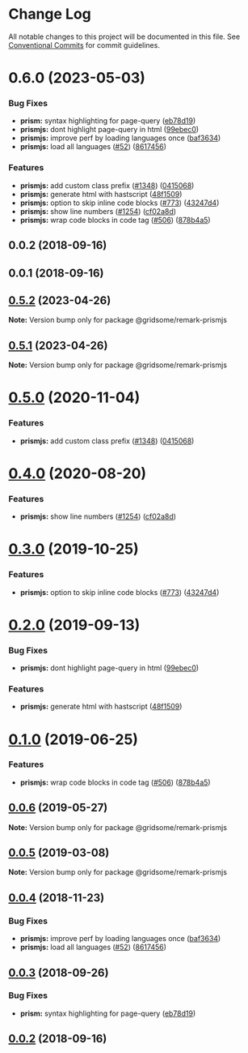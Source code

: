 # Change Log

All notable changes to this project will be documented in this file.
See [Conventional Commits](https://conventionalcommits.org) for commit guidelines.

# 0.6.0 (2023-05-03)


### Bug Fixes

* **prism:** syntax highlighting for page-query ([eb78d19](https://github.com/gridsome/gridsome/tree/master/packages/remark-prismjs/commit/eb78d19e4348d6f073f5fd9870377a5e69e930ba))
* **prismjs:** dont highlight page-query in html ([99ebec0](https://github.com/gridsome/gridsome/tree/master/packages/remark-prismjs/commit/99ebec0de3e6f05bd23de2501675e889a57382c7))
* **prismjs:** improve perf by loading languages once ([baf3634](https://github.com/gridsome/gridsome/tree/master/packages/remark-prismjs/commit/baf36346a39c81f988caebd912401c382f8d5e0e))
* **prismjs:** load all languages ([#52](https://github.com/gridsome/gridsome/tree/master/packages/remark-prismjs/issues/52)) ([8617456](https://github.com/gridsome/gridsome/tree/master/packages/remark-prismjs/commit/8617456878cad71e4199a434fd5d3415aeaa4415))


### Features

* **prismjs:** add custom class prefix ([#1348](https://github.com/gridsome/gridsome/tree/master/packages/remark-prismjs/issues/1348)) ([0415068](https://github.com/gridsome/gridsome/tree/master/packages/remark-prismjs/commit/0415068ab8e590a25c6306334782c199f388cdb4))
* **prismjs:** generate html with hastscript ([48f1509](https://github.com/gridsome/gridsome/tree/master/packages/remark-prismjs/commit/48f150949f86f737758c69fe86778a0846e642fb))
* **prismjs:** option to skip inline code blocks ([#773](https://github.com/gridsome/gridsome/tree/master/packages/remark-prismjs/issues/773)) ([43247d4](https://github.com/gridsome/gridsome/tree/master/packages/remark-prismjs/commit/43247d416beff0c93a6701aeda5835e8fd780724))
* **prismjs:** show line numbers ([#1254](https://github.com/gridsome/gridsome/tree/master/packages/remark-prismjs/issues/1254)) ([cf02a8d](https://github.com/gridsome/gridsome/tree/master/packages/remark-prismjs/commit/cf02a8d91763b812fad990b6335c2d64b50f153a))
* **prismjs:** wrap code blocks in code tag ([#506](https://github.com/gridsome/gridsome/tree/master/packages/remark-prismjs/issues/506)) ([878b4a5](https://github.com/gridsome/gridsome/tree/master/packages/remark-prismjs/commit/878b4a539b3561b5f6e4cf00ac6f7786d9e68a08))



## 0.0.2 (2018-09-16)



## 0.0.1 (2018-09-16)





## [0.5.2](https://github.com/gridsome/gridsome/tree/master/packages/remark-prismjs/compare/@gridsome/remark-prismjs@0.5.1...@gridsome/remark-prismjs@0.5.2) (2023-04-26)

**Note:** Version bump only for package @gridsome/remark-prismjs





## [0.5.1](https://github.com/gridsome/gridsome/tree/master/packages/remark-prismjs/compare/@gridsome/remark-prismjs@0.5.0...@gridsome/remark-prismjs@0.5.1) (2023-04-26)

**Note:** Version bump only for package @gridsome/remark-prismjs





# [0.5.0](https://github.com/gridsome/gridsome/tree/master/packages/remark-prismjs/compare/@gridsome/remark-prismjs@0.4.0...@gridsome/remark-prismjs@0.5.0) (2020-11-04)


### Features

* **prismjs:** add custom class prefix ([#1348](https://github.com/gridsome/gridsome/tree/master/packages/remark-prismjs/issues/1348)) ([0415068](https://github.com/gridsome/gridsome/tree/master/packages/remark-prismjs/commit/0415068ab8e590a25c6306334782c199f388cdb4))





# [0.4.0](https://github.com/gridsome/gridsome/tree/master/packages/remark-prismjs/compare/@gridsome/remark-prismjs@0.3.0...@gridsome/remark-prismjs@0.4.0) (2020-08-20)


### Features

* **prismjs:** show line numbers ([#1254](https://github.com/gridsome/gridsome/tree/master/packages/remark-prismjs/issues/1254)) ([cf02a8d](https://github.com/gridsome/gridsome/tree/master/packages/remark-prismjs/commit/cf02a8d91763b812fad990b6335c2d64b50f153a))





# [0.3.0](https://github.com/gridsome/gridsome/tree/master/packages/remark-prismjs/compare/@gridsome/remark-prismjs@0.2.0...@gridsome/remark-prismjs@0.3.0) (2019-10-25)


### Features

* **prismjs:** option to skip inline code blocks ([#773](https://github.com/gridsome/gridsome/tree/master/packages/remark-prismjs/issues/773)) ([43247d4](https://github.com/gridsome/gridsome/tree/master/packages/remark-prismjs/commit/43247d4))





# [0.2.0](https://github.com/gridsome/gridsome/tree/master/packages/remark-prismjs/compare/@gridsome/remark-prismjs@0.1.0...@gridsome/remark-prismjs@0.2.0) (2019-09-13)


### Bug Fixes

* **prismjs:** dont highlight page-query in html ([99ebec0](https://github.com/gridsome/gridsome/tree/master/packages/remark-prismjs/commit/99ebec0))


### Features

* **prismjs:** generate html with hastscript ([48f1509](https://github.com/gridsome/gridsome/tree/master/packages/remark-prismjs/commit/48f1509))





# [0.1.0](https://github.com/gridsome/gridsome/tree/master/packages/remark-prismjs/compare/@gridsome/remark-prismjs@0.0.6...@gridsome/remark-prismjs@0.1.0) (2019-06-25)


### Features

* **prismjs:** wrap code blocks in code tag ([#506](https://github.com/gridsome/gridsome/tree/master/packages/remark-prismjs/issues/506)) ([878b4a5](https://github.com/gridsome/gridsome/tree/master/packages/remark-prismjs/commit/878b4a5))





## [0.0.6](https://github.com/gridsome/gridsome/tree/master/packages/remark-prismjs/compare/@gridsome/remark-prismjs@0.0.5...@gridsome/remark-prismjs@0.0.6) (2019-05-27)

**Note:** Version bump only for package @gridsome/remark-prismjs





## [0.0.5](https://github.com/gridsome/gridsome/tree/master/packages/remark-prismjs/compare/@gridsome/remark-prismjs@0.0.4...@gridsome/remark-prismjs@0.0.5) (2019-03-08)

**Note:** Version bump only for package @gridsome/remark-prismjs







<a name="0.0.4"></a>
## [0.0.4](https://github.com/gridsome/gridsome/compare/@gridsome/remark-prismjs@0.0.3...@gridsome/remark-prismjs@0.0.4) (2018-11-23)


### Bug Fixes

* **prismjs:** improve perf by loading languages once ([baf3634](https://github.com/gridsome/gridsome/commit/baf3634))
* **prismjs:** load all languages ([#52](https://github.com/gridsome/gridsome/issues/52)) ([8617456](https://github.com/gridsome/gridsome/commit/8617456))


<a name="0.0.3"></a>
## [0.0.3](https://github.com/gridsome/gridsome/compare/142896c2454016dc989a7872faffec7263fc658c...@gridsome/remark-prismjs@0.0.3) (2018-09-26)


### Bug Fixes

* **prism:** syntax highlighting for page-query ([eb78d19](https://github.com/gridsome/gridsome/commit/eb78d19))



<a name="0.0.2"></a>
## [0.0.2](https://github.com/gridsome/gridsome/compare/142896c2454016dc989a7872faffec7263fc658c...@gridsome/remark-prismjs@0.0.3) (2018-09-16)
